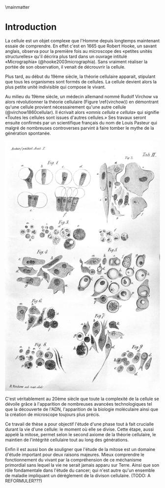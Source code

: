 \mainmatter

# Introduction

La cellule est un objet complexe que l'Homme depuis longtemps maintenant essaie de comprendre. En effet c'est en 1665 que Robert Hooke, un savant anglais, observa pour la première fois au microscope des «petites unités structurelles» qu'il décrira plus tard dans un ouvrage intitulé «Micrographia» (@hooke2003micrographia). Sans vraiment réaliser la portée de son observation, il venait de décrouvrir la cellule.

Plus tard, au début du 19ème siècle, la théorie cellulaire apparait, stipulant que tous les organismes sont formés de cellules. La cellule devient alors la plus petite unité indivisible qui compose le vivant.

Au milieu du 19ème siècle, un médecin allemand nommé Rudolf Virchow va alors révolutionner la théorie cellulaire (Figure \ref{virchow}) en démontrant qu'une cellule provient nécessairement qu'une autre cellule (@virchow1860cellular). Il écrivait alors _«omnis cellula e cellula»_ qui signifie «Toutes les cellules sont issues d'autres cellules.» Ses travaux seront ensuite confirmés par un scientifique français du nom de Louis Pasteur qui malgré de nombreuses controverses parvint à faire tomber le mythe de la génération spontanée.

![Illustration du livre «Cell theory» de Rudolf Virchow [@virchow1860cellular]\label{virchow}](figures/intro/virchow.jpg)

C'est véritablement au 20ème siècle que toute la complexité de la cellule se dévoile grâce à l'apparition de nombreuses avancées technologiques tel que la découverte de l'ADN, l'apparition de la biologie moléculaire ainsi que la création de microscope toujours plus précis.

Ce travail de thèse a pour objectif l'étude d'une phase tout à fait crucialle durant la vie d'une cellule: le moment où elle se divise. Cette étape, aussi appelé la mitose, permet selon le second axiome de la théorie cellulaire, le maintien de l'intégrité cellulaire tout au long des générations.

Enfin il est aussi bon de souligner que l'étude de la mitose est un domaine d'étude important pour deux raisons majeures. Mieux comprendre le fonctionnement du vivant par la compréhension de ce méchanisme primordial sans lequel la vie ne serait jamais apparu sur Terre. Ainsi que son rôle fondamentale dans l'étude du cancer; qui n'est autre qu'un ensemble de maladie impliquant un déréglement de la divison cellulaire. (TODO: A REFORMULER???)
